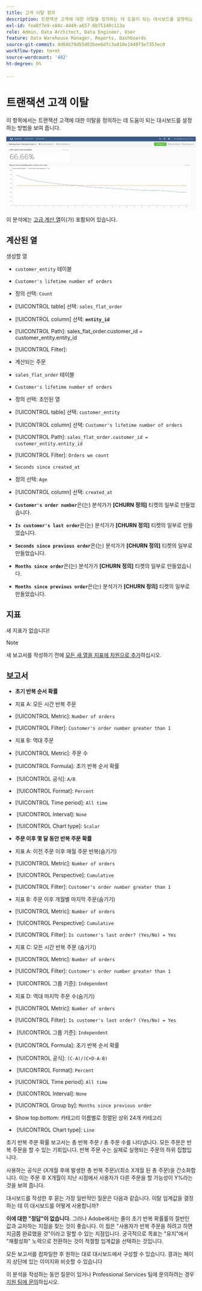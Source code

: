 ```yaml
---
title: 고객 이탈 정의
description: 트랜잭션 고객에 대한 이탈을 정의하는 데 도움이 되는 대시보드를 설정하는 방법에 대해 알아봅니다.
exl-id: fea8f7e9-c84c-4d49-a657-8b75140c113a
role: Admin, Data Architect, Data Engineer, User
feature: Data Warehouse Manager, Reports, Dashboards
source-git-commit: 4d04b79d55d02bee6dfc3a810e144073e7353ec0
workflow-type: tm+mt
source-wordcount: '482'
ht-degree: 0%

---
```


# 트랜잭션 고객 이탈

이 항목에서는 트랜잭션 고객에 대한 이탈을 정의하는 데 도움이 되는 대시보드를 설정하는 방법을 보여 줍니다.

![이탈률 및 유지 지표를 표시하는 고객 이탈 대시보드](../../assets/churn-deashboard.png)

이 분석에는 [고급 계산 열](../data-warehouse-mgr/adv-calc-columns.md)이(가) 포함되어 있습니다.

## 계산된 열

생성할 열

* `customer_entity` 테이블
* `Customer's lifetime number of orders`
* 정의 선택: `Count`
* [!UICONTROL table] 선택: `sales_flat_order`
* [!UICONTROL column] 선택: **`entity_id`**
* [!UICONTROL Path]: sales_flat_order.customer_id = customer_entity.entity_id
* [!UICONTROL Filter]:
* 계산되는 주문

* `sales_flat_order` 테이블
* `Customer's lifetime number of orders`
* 정의 선택: 조인된 열
* [!UICONTROL table] 선택: `customer_entity`
* [!UICONTROL column] 선택: `Customer's lifetime number of orders`
* [!UICONTROL Path]: `sales_flat_order.customer_id = customer_entity.entity_id`
* [!UICONTROL Filter]: `Orders we count`

* `Seconds since created_at`
* 정의 선택: `Age`
* [!UICONTROL column] 선택: `created_at`

* **`Customer's order number`**&#x200B;은(는) 분석가가 **[CHURN 정의]** 티켓의 일부로 만들었습니다.
* **`Is customer's last order`**&#x200B;은(는) 분석가가 **[CHURN 정의]** 티켓의 일부로 만들었습니다.
* **`Seconds since previous order`**&#x200B;은(는) 분석가가 **[CHURN 정의]** 티켓의 일부로 만들었습니다.
* **`Months since order`**&#x200B;은(는) 분석가가 **[CHURN 정의]** 티켓의 일부로 만들었습니다.
* **`Months since previous order`**&#x200B;은(는) 분석가가 **[CHURN 정의]** 티켓의 일부로 만들었습니다.

## 지표

새 지표가 없습니다!

>[!NOTE]
>
>새 보고서를 작성하기 전에 [모든 새 열을 지표에 차원으로 추가](../data-warehouse-mgr/manage-data-dimensions-metrics.md)하십시오.

## 보고서

* **초기 반복 순서 확률**
* 지표 A: 모든 시간 반복 주문
* [!UICONTROL Metric]: `Number of orders`
* [!UICONTROL Filter]: `Customer's order number greater than 1`

* 지표 B: 역대 주문
* [!UICONTROL Metric]: 주문 수

* [!UICONTROL Formula]: 초기 반복 순서 확률
* &#x200B;
  [!UICONTROL 공식]: `A/B`
* &#x200B;
  [!UICONTROL Format]: `Percent`

* [!UICONTROL Time period]: `All time`
* &#x200B;
  [!UICONTROL Interval]: `None`
* &#x200B;
  [!UICONTROL Chart type]: `Scalar`

* **주문 이후 몇 달 동안 반복 주문 확률**
* 지표 A: 이전 주문 이후 매월 주문 반복(숨기기)
* [!UICONTROL Metric]: `Number of orders`
* &#x200B;
  [!UICONTROL Perspective]: `Cumulative`
* [!UICONTROL Filter]: `Customer's order number greater than 1`

* 지표 B: 주문 이후 개월별 마지막 주문(숨기기)
* [!UICONTROL Metric]: `Number of orders`
* &#x200B;
  [!UICONTROL Perspective]: `Cumulative`
* [!UICONTROL Filter]: `Is customer's last order? (Yes/No) = Yes`

* 지표 C: 모든 시간 반복 주문 (숨기기)
* [!UICONTROL Metric]: `Number of orders`
* [!UICONTROL Filter]: `Customer's order number greater than 1`

* &#x200B;
  [!UICONTROL 그룹 기준]: `Independent`

* 지표 D: 역대 마지막 주문 수(숨기기)
* [!UICONTROL Metric]: `Number of orders`
* [!UICONTROL Filter]: `Is customer's last order? (Yes/No) = Yes`

* &#x200B;
  [!UICONTROL 그룹 기준]: `Independent`

* [!UICONTROL Formula]: 초기 반복 순서 확률
* &#x200B;
  [!UICONTROL 공식]: `(C-A)/(C+D-A-B)`
* &#x200B;
  [!UICONTROL Format]: `Percent`

* [!UICONTROL Time period]: `All time`
* &#x200B;
  [!UICONTROL Interval]: `None`
* [!UICONTROL Group by]: `Months since previous order`
* Show top.bottom: 카테고리 이름별로 정렬된 상위 24개 카테고리

* &#x200B;
  [!UICONTROL Chart type]: `Line`

초기 반복 주문 확률 보고서는 총 반복 주문 / 총 주문 수를 나타냅니다. 모든 주문은 반복 주문을 할 수 있는 기회입니다. 반복 주문 수는 실제로 실행되는 주문의 하위 집합입니다.

사용하는 공식은 (X개월 후에 발생한 총 반복 주문)/(최소 X개월 된 총 주문)을 간소화합니다. 이는 주문 후 X개월이 지난 시점에서 사용자가 다른 주문을 할 가능성이 Y%라는 것을 보여 줍니다.

대시보드를 작성한 후 묻는 가장 일반적인 질문은 다음과 같습니다. 이탈 임계값을 결정하는 데 이 대시보드를 어떻게 사용합니까?

**이에 대한 &quot;정답&quot;이 없습니다.** 그러나 Adobe에서는 줄이 초기 반복 확률률의 절반인 값과 교차하는 지점을 찾는 것이 좋습니다. 이 점은 &quot;사용자가 반복 주문을 하려고 하면 지금쯤 완료했을 것&quot;이라고 말할 수 있는 지점입니다. 궁극적으로 목표는 &quot;유지&quot;에서 &quot;재활성화&quot; 노력으로 전환하는 것이 적절할 임계값을 선택하는 것입니다.

모든 보고서를 컴파일한 후 원하는 대로 대시보드에서 구성할 수 있습니다. 결과는 페이지 상단에 있는 이미지와 비슷할 수 있습니다

이 분석을 작성하는 동안 질문이 있거나 Professional Services 팀에 문의하려는 경우 [지원 팀에 문의](https://experienceleague.adobe.com/docs/commerce-knowledge-base/kb/troubleshooting/miscellaneous/mbi-service-policies.html?lang=ko)하십시오.
